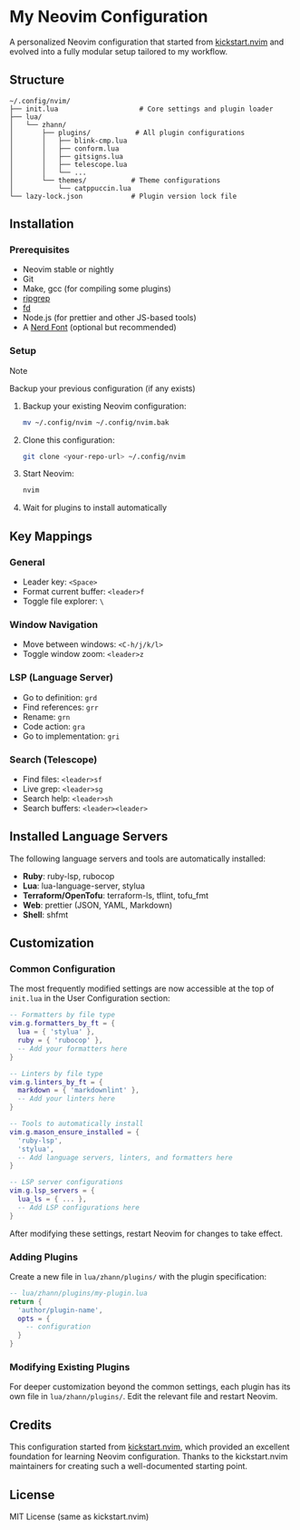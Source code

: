 # My Neovim Configuration

A personalized Neovim configuration that started from [kickstart.nvim](https://github.com/nvim-lua/kickstart.nvim) and evolved into a fully modular setup tailored to my workflow.

## Structure

```
~/.config/nvim/
├── init.lua                    # Core settings and plugin loader
├── lua/
│   └── zhann/
│       ├── plugins/           # All plugin configurations
│       │   ├── blink-cmp.lua
│       │   ├── conform.lua
│       │   ├── gitsigns.lua
│       │   ├── telescope.lua
│       │   └── ...
│       └── themes/           # Theme configurations
│           └── catppuccin.lua
└── lazy-lock.json            # Plugin version lock file
```

## Installation

### Prerequisites

- Neovim stable or nightly
- Git
- Make, gcc (for compiling some plugins)
- [ripgrep](https://github.com/BurntSushi/ripgrep#installation)
- [fd](https://github.com/sharkdp/fd#installation)
- Node.js (for prettier and other JS-based tools)
- A [Nerd Font](https://www.nerdfonts.com/) (optional but recommended)

### Setup

> [!NOTE]
> Backup your previous configuration (if any exists)

1. Backup your existing Neovim configuration:

   ```bash
   mv ~/.config/nvim ~/.config/nvim.bak
   ```

2. Clone this configuration:

   ```bash
   git clone <your-repo-url> ~/.config/nvim
   ```

3. Start Neovim:

   ```bash
   nvim
   ```

4. Wait for plugins to install automatically

## Key Mappings

### General

- Leader key: `<Space>`
- Format current buffer: `<leader>f`
- Toggle file explorer: `\`

### Window Navigation

- Move between windows: `<C-h/j/k/l>`
- Toggle window zoom: `<leader>z`

### LSP (Language Server)

- Go to definition: `grd`
- Find references: `grr`
- Rename: `grn`
- Code action: `gra`
- Go to implementation: `gri`

### Search (Telescope)

- Find files: `<leader>sf`
- Live grep: `<leader>sg`
- Search help: `<leader>sh`
- Search buffers: `<leader><leader>`

## Installed Language Servers

The following language servers and tools are automatically installed:

- **Ruby**: ruby-lsp, rubocop
- **Lua**: lua-language-server, stylua
- **Terraform/OpenTofu**: terraform-ls, tflint, tofu_fmt
- **Web**: prettier (JSON, YAML, Markdown)
- **Shell**: shfmt

## Customization

### Common Configuration

The most frequently modified settings are now accessible at the top of `init.lua` in the User Configuration section:

```lua
-- Formatters by file type
vim.g.formatters_by_ft = {
  lua = { 'stylua' },
  ruby = { 'rubocop' },
  -- Add your formatters here
}

-- Linters by file type
vim.g.linters_by_ft = {
  markdown = { 'markdownlint' },
  -- Add your linters here
}

-- Tools to automatically install
vim.g.mason_ensure_installed = {
  'ruby-lsp',
  'stylua',
  -- Add language servers, linters, and formatters here
}

-- LSP server configurations
vim.g.lsp_servers = {
  lua_ls = { ... },
  -- Add LSP configurations here
}
```

After modifying these settings, restart Neovim for changes to take effect.

### Adding Plugins

Create a new file in `lua/zhann/plugins/` with the plugin specification:

```lua
-- lua/zhann/plugins/my-plugin.lua
return {
  'author/plugin-name',
  opts = {
    -- configuration
  }
}
```

### Modifying Existing Plugins

For deeper customization beyond the common settings, each plugin has its own file in `lua/zhann/plugins/`. Edit the relevant file and restart Neovim.

## Credits

This configuration started from [kickstart.nvim](https://github.com/nvim-lua/kickstart.nvim), which provided an excellent foundation for learning Neovim configuration. Thanks to the kickstart.nvim maintainers for creating such a well-documented starting point.

## License

MIT License (same as kickstart.nvim)
